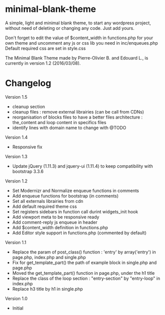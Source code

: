 minimal-blank-theme
===================
A simple, light and minimal blank theme, to start any wordpress project, without need of deleting or changing any code. Just add yours.

Don't forget to  edit the value of $content_width in functions.php for your own theme and uncomment any js or css lib you need in inc/enqueues.php
Default required css are set in style.css

The Minimal Blank Theme made by Pierre-Olivier B. and Edouard L., is currently in version 1.2 (2016/03/08).


Changelog
===================
Version 1.5
- cleanup <head> section
- cleanup files : remove external librairies (can be call from CDNs)
- reorganisation of blocks files to have a better files architecture : the_content and loop content in specifics files
- identify lines with domain name to change with @TODO

Version 1.4
- Responsive fix

Version 1.3
- Update jQuery (1.11.3) and jquery-ui (1.11.4) to keep compatibility with bootstrap 3.3.6

Version 1.2
- Set Modernizr and Normalize enqueue functions in comments
- Add enqueue functions for bootstrap (in comments)
- Set all externals librairies from cdn
- Add default required theme css
- Set registers sidebars in function call durint widgets_init hook
- Add viewport meta to be responsive ready
- Add comment-reply js enqueue in header
- Add $content_width definition in functions.php
- Add Editor style support in functions.php (commented by default)

Version 1.1
- Replace the param of post_class() function : 'entry' by array('entry') in page.php, index.php and single.php
- Fix for get_template_part() the path of example block in single.php and page.php
- Moved the get_template_part() function in page.php, under the h1 title
- Replace the class of the loop section : "entry-section" by "entry-loop" in index.php
- Replace h3 title by h1 in single.php

Version 1.0
- Initial
